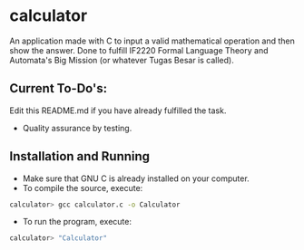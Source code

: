 # calculator

An application made with C to input a valid mathematical operation and then show the answer.
Done to fulfill IF2220 Formal Language Theory and Automata's Big Mission (or whatever Tugas Besar is called).

## Current To-Do's:

Edit this README.md if you have already fulfilled the task.
* Quality assurance by testing.

## Installation and Running
* Make sure that GNU C is already installed on your computer.
* To compile the source, execute:
``` bash
calculator> gcc calculator.c -o Calculator
```
* To run the program, execute:
``` bash
calculator> "Calculator"
```
